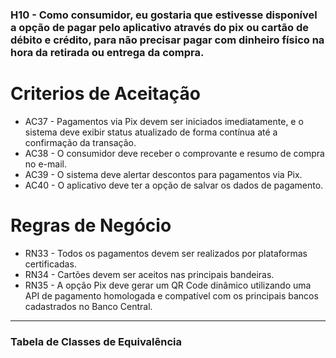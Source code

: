 ### H10 - **Como consumidor**, eu **gostaria** que estivesse disponível a opção de pagar pelo aplicativo através do pix ou cartão de débito e crédito, **para não** precisar pagar com dinheiro físico na hora da retirada ou entrega da compra.

# Criterios de Aceitação

* AC37 - Pagamentos via Pix devem ser iniciados imediatamente, e o sistema deve exibir status atualizado de forma contínua até a confirmação da transação.
* AC38 - O consumidor deve receber o comprovante e resumo de compra no e-mail.
* AC39 - O sistema deve alertar descontos para pagamentos via Pix.
* AC40 - O aplicativo deve ter a opção de salvar os dados de pagamento.

# Regras de Negócio

* RN33 - Todos os pagamentos devem ser realizados por plataformas certificadas.
* RN34 - Cartões devem ser aceitos nas principais bandeiras.
* RN35 - A opção Pix deve gerar um QR Code dinâmico utilizando uma API de pagamento homologada e compatível com os principais bancos cadastrados no Banco Central.

---
###  Tabela de Classes de Equivalência

